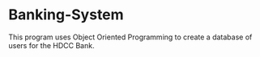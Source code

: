 # Banking-System
This program uses Object Oriented Programming to create a database of users for the HDCC Bank. 
